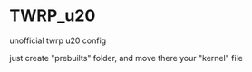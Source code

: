 # TWRP_u20
unofficial twrp u20 config

just create "prebuilts" folder, and move there your "kernel" file
